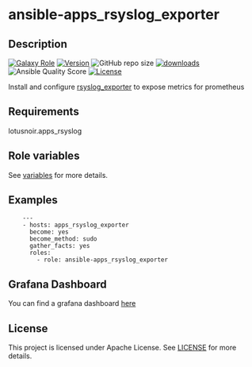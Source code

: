 # ansible-apps_rsyslog_exporter

## Description

[![Galaxy Role](https://img.shields.io/badge/galaxy-apps_rsyslog_exporter-purple?style=flat)](https://galaxy.ansible.com/lotusnoir/apps_rsyslog_exporter)
[![Version](https://img.shields.io/github/release/lotusnoir/ansible-apps_rsyslog_exporter.svg)](https://github.com/lotusnoir/ansible-apps_rsyslog_exporter/releases/latest)
![GitHub repo size](https://img.shields.io/github/repo-size/lotusnoir/ansible-apps_rsyslog_exporter?color=orange&style=flat)
[![downloads](https://img.shields.io/ansible/role/d/56845)](https://galaxy.ansible.com/lotusnoir/apps_rsyslog_exporter)
![Ansible Quality Score](https://img.shields.io/ansible/quality/56845)
[![License](https://img.shields.io/badge/license-Apache--2.0-brightgreen?style=flat)](https://opensource.org/licenses/Apache-2.0)

Install and configure [rsyslog_exporter](https://github.com/momorientes/rsyslog_exporter) to expose metrics for prometheus

## Requirements

lotusnoir.apps_rsyslog

## Role variables

See [variables](/defaults/main.yml) for more details.

## Examples

        ---
        - hosts: apps_rsyslog_exporter
          become: yes
          become_method: sudo
          gather_facts: yes
          roles:
            - role: ansible-apps_rsyslog_exporter

## Grafana Dashboard

You can find a grafana dashboard [here](https://grafana.com/grafana/dashboards/13556)

## License

This project is licensed under Apache License. See [LICENSE](/LICENSE) for more details.

